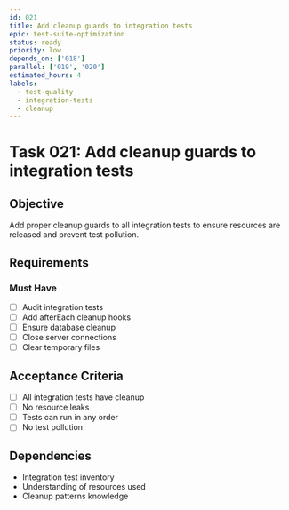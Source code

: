 ```yaml
---
id: 021
title: Add cleanup guards to integration tests
epic: test-suite-optimization
status: ready
priority: low
depends_on: ['018']
parallel: ['019', '020']
estimated_hours: 4
labels:
  - test-quality
  - integration-tests
  - cleanup
---
```


# Task 021: Add cleanup guards to integration tests

## Objective

Add proper cleanup guards to all integration tests to ensure resources are
released and prevent test pollution.

## Requirements

### Must Have

- [ ] Audit integration tests
- [ ] Add afterEach cleanup hooks
- [ ] Ensure database cleanup
- [ ] Close server connections
- [ ] Clear temporary files

## Acceptance Criteria

- [ ] All integration tests have cleanup
- [ ] No resource leaks
- [ ] Tests can run in any order
- [ ] No test pollution

## Dependencies

- Integration test inventory
- Understanding of resources used
- Cleanup patterns knowledge
